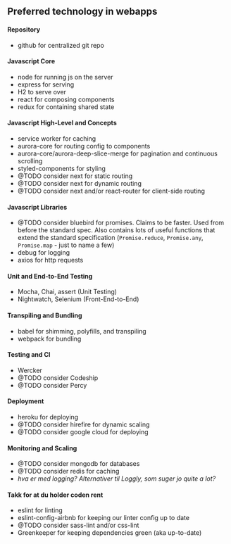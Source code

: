 ## Preferred technology in webapps

#### Repository
* github for centralized git repo

#### Javascript Core
* node for running js on the server
* express for serving
* H2 to serve over
* react for composing components
* redux for containing shared state

#### Javascript High-Level and Concepts
* service worker for caching
* aurora-core for routing config to components
* aurora-core/aurora-deep-slice-merge for pagination and continuous scrolling
* styled-components for styling
* @TODO consider next for static routing
* @TODO consider next for dynamic routing
* @TODO consider next and/or react-router for client-side routing

#### Javascript Libraries
* @TODO consider bluebird for promises. Claims to be faster. Used from before the standard spec. Also contains lots of useful functions that extend the standard specification (`Promise.reduce`, `Promise.any`, `Promise.map` - just to name a few)
* debug for logging
* axios for http requests

#### Unit and End-to-End Testing
* Mocha, Chai, assert (Unit Testing)
* Nightwatch, Selenium (Front-End-to-End)

#### Transpiling and Bundling
* babel for shimming, polyfills, and transpiling
* webpack for bundling

#### Testing and CI
* Wercker
* @TODO consider Codeship
* @TODO consider Percy

#### Deployment
* heroku for deploying
* @TODO consider hirefire for dynamic scaling
* @TODO consider google cloud for deploying

#### Monitoring and Scaling
* @TODO consider mongodb for databases
* @TODO consider redis for caching
* _hva er med logging? Alternativer til Loggly, som suger jo quite a lot?_

#### Takk for at du holder coden rent
* eslint for linting
* eslint-config-airbnb for keeping our linter config up to date
* @TODO consider sass-lint and/or css-lint
* Greenkeeper for keeping dependencies green (aka up-to-date)
